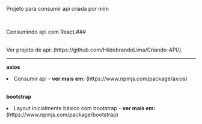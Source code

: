 Projeto para consumir api criada por mim

<br />

Consumindo api com React.###

<br />
Ver projeto de api: (https://github.com/HildebrandoLima/Criando-API/).

<hr />

<b>axios</b>
<li>Consumir api - <b>ver mais em:</b> (https://www.npmjs.com/package/axios)</li>

<br />

<b>bootstrap</b>
<li>Layout inicialmente básico com bootstrap - <b>ver mais em:</b> (https://www.npmjs.com/package/bootstrap)</li>
